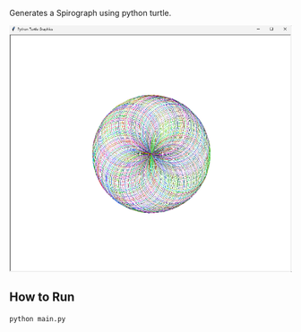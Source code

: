 Generates a Spirograph using python turtle.

![img.png](img.png)

## How to Run
```bash
python main.py